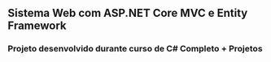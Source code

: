 ## Sistema Web com ASP.NET Core MVC e Entity Framework

### Projeto desenvolvido durante curso de C# Completo + Projetos
